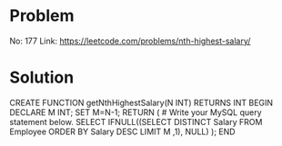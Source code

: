# Problem

No: 177
Link: https://leetcode.com/problems/nth-highest-salary/

# Solution

CREATE FUNCTION getNthHighestSalary(N INT) RETURNS INT
BEGIN
DECLARE M INT;
SET M=N-1;
  RETURN (
    # Write your MySQL query statement below.
    SELECT IFNULL((SELECT DISTINCT Salary FROM Employee ORDER BY Salary DESC LIMIT M ,1), NULL)
  );
END